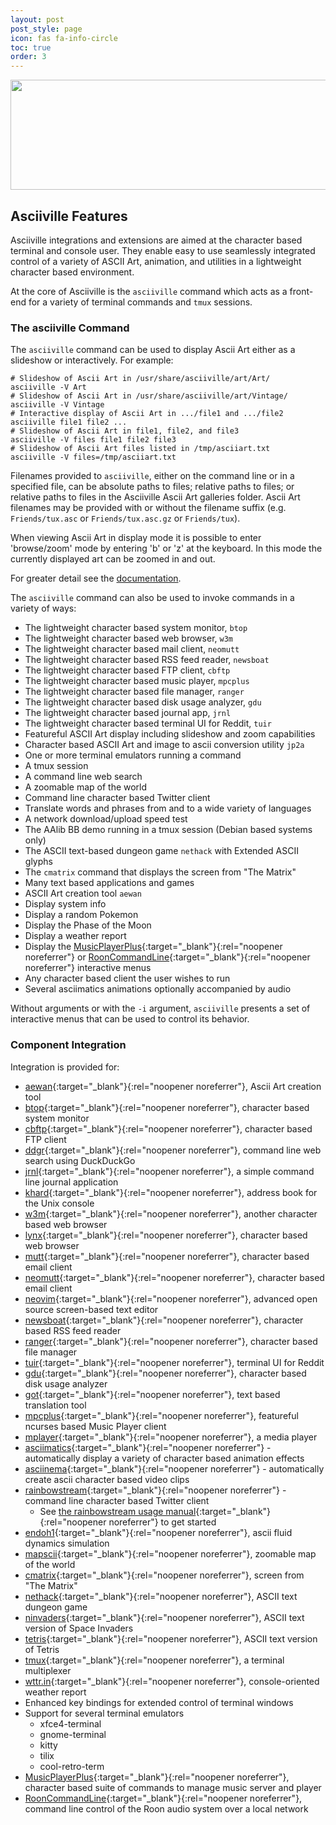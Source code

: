 ```yaml
---
layout: post
post_style: page
icon: fas fa-info-circle
toc: true
order: 3
---
```


<div align="center">
  <img src="https://raw.githubusercontent.com/wiki/doctorfree/Asciiville/pics/asciiville.png" style="width:1067px;height:176px;" alt="asciiville">
</div>

## Asciiville Features

Asciiville integrations and extensions are aimed at the character
based terminal and console user. They enable easy to use seamlessly
integrated control of a variety of ASCII Art, animation, and utilities
in a lightweight character based environment.

At the core of Asciiville is the `asciiville` command which acts as
a front-end for a variety of terminal commands and `tmux` sessions.

### The asciiville Command

The `asciiville` command can be used to display Ascii Art either
as a slideshow or interactively. For example:

```console
# Slideshow of Ascii Art in /usr/share/asciiville/art/Art/
asciiville -V Art
# Slideshow of Ascii Art in /usr/share/asciiville/art/Vintage/
asciiville -V Vintage
# Interactive display of Ascii Art in .../file1 and .../file2
asciiville file1 file2 ...
# Slideshow of Ascii Art in file1, file2, and file3
asciiville -V files file1 file2 file3
# Slideshow of Ascii Art files listed in /tmp/asciiart.txt
asciiville -V files=/tmp/asciiart.txt
```

Filenames provided to `asciiville`, either on the command line or in
a specified file, can be absolute paths to files; relative paths to files;
or relative paths to files in the Asciiville Ascii Art galleries folder.
Ascii Art filenames may be provided with or without the filename suffix
(e.g. `Friends/tux.asc` or `Friends/tux.asc.gz` or `Friends/tux`).

When viewing Ascii Art in display mode it is possible to enter 'browse/zoom'
mode by entering 'b' or 'z' at the keyboard. In this mode the currently
displayed art can be zoomed in and out.

For greater detail see the [documentation](https://asciiville.dev/documentation).

The `asciiville` command can also be used to invoke commands in a variety of ways:

- The lightweight character based system monitor, `btop`
- The lightweight character based web browser, `w3m`
- The lightweight character based mail client, `neomutt`
- The lightweight character based RSS feed reader, `newsboat`
- The lightweight character based FTP client, `cbftp`
- The lightweight character based music player, `mpcplus`
- The lightweight character based file manager, `ranger`
- The lightweight character based disk usage analyzer, `gdu`
- The lightweight character based journal app, `jrnl`
- The lightweight character based terminal UI for Reddit, `tuir`
- Featureful ASCII Art display including slideshow and zoom capabilities
- Character based ASCII Art and image to ascii conversion utility `jp2a`
- One or more terminal emulators running a command
- A tmux session
- A command line web search
- A zoomable map of the world
- Command line character based Twitter client
- Translate words and phrases from and to a wide variety of languages
- A network download/upload speed test
- The AAlib BB demo running in a tmux session (Debian based systems only)
- The ASCII text-based dungeon game `nethack` with Extended ASCII glyphs
- The `cmatrix` command that displays the screen from "The Matrix"
- Many text based applications and games
- ASCII Art creation tool `aewan`
- Display system info
- Display a random Pokemon
- Display the Phase of the Moon
- Display a weather report
- Display the [MusicPlayerPlus](https://musicplayerplus.dev){:target="_blank"}{:rel="noopener noreferrer"} or [RoonCommandLine](https://rooncommand.dev){:target="_blank"}{:rel="noopener noreferrer"} interactive menus
- Any character based client the user wishes to run
- Several asciimatics animations optionally accompanied by audio

Without arguments or with the `-i` argument, `asciiville` presents a set
of interactive menus that can be used to control its behavior.

### Component Integration

Integration is provided for:

- [aewan](https://github.com/doctorfree/asciiville-aewan#readme){:target="_blank"}{:rel="noopener noreferrer"}, Ascii Art creation tool
- [btop](https://github.com/doctorfree/btop#readme){:target="_blank"}{:rel="noopener noreferrer"}, character based system monitor
- [cbftp](https://github.com/doctorfree/cbftp#readme){:target="_blank"}{:rel="noopener noreferrer"}, character based FTP client
- [ddgr](https://github.com/jarun/ddgr#readme){:target="_blank"}{:rel="noopener noreferrer"}, command line web search using DuckDuckGo
- [jrnl](https://jrnl.sh/en/stable/){:target="_blank"}{:rel="noopener noreferrer"}, a simple command line journal application
- [khard](https://github.com/lucc/khard){:target="_blank"}{:rel="noopener noreferrer"}, address book for the Unix console
- [w3m](http://w3m.sourceforge.net/){:target="_blank"}{:rel="noopener noreferrer"}, another character based web browser
- [lynx](https://lynx.invisible-island.net/){:target="_blank"}{:rel="noopener noreferrer"}, character based web browser
- [mutt](http://www.mutt.org/){:target="_blank"}{:rel="noopener noreferrer"}, character based email client
- [neomutt](http://neomutt.org/){:target="_blank"}{:rel="noopener noreferrer"}, character based email client
- [neovim](https://neovim.io/){:target="_blank"}{:rel="noopener noreferrer"}, advanced open source screen-based text editor
- [newsboat](https://github.com/newsboat/newsboat){:target="_blank"}{:rel="noopener noreferrer"}, character based RSS feed reader
- [ranger](https://ranger.github.io/){:target="_blank"}{:rel="noopener noreferrer"}, character based file manager
- [tuir](https://gitlab.com/ajak/tuir/){:target="_blank"}{:rel="noopener noreferrer"}, terminal UI for Reddit
- [gdu](https://github.com/dundee/gdu#readme){:target="_blank"}{:rel="noopener noreferrer"}, character based disk usage analyzer
- [got](https://github.com/fedeztk/got){:target="_blank"}{:rel="noopener noreferrer"}, text based translation tool
- [mpcplus](https://musicplayerplus.dev/posts/Introduction){:target="_blank"}{:rel="noopener noreferrer"}, featureful ncurses based Music Player client
- [mplayer](http://mplayerhq.hu/design7/info.html){:target="_blank"}{:rel="noopener noreferrer"}, a media player
- [asciimatics](https://github.com/peterbrittain/asciimatics){:target="_blank"}{:rel="noopener noreferrer"} - automatically display a variety of character based animation effects
- [asciinema](https://asciinema.org/){:target="_blank"}{:rel="noopener noreferrer"} - automatically create ascii character based video clips
- [rainbowstream](https://github.com/orakaro/rainbowstream){:target="_blank"}{:rel="noopener noreferrer"} - command line character based Twitter client
  - See [the rainbowstream usage manual](https://rainbowstream.readthedocs.io/en/latest/#usage){:target="_blank"}{:rel="noopener noreferrer"} to get started
- [endoh1](https://github.com/mame/winner/tree/main/2012/endoh1){:target="_blank"}{:rel="noopener noreferrer"}, ascii fluid dynamics simulation
- [mapscii](https://github.com/rastapasta/mapscii#readme){:target="_blank"}{:rel="noopener noreferrer"}, zoomable map of the world
- [cmatrix](https://github.com/abishekvashok/cmatrix){:target="_blank"}{:rel="noopener noreferrer"}, screen from "The Matrix"
- [nethack](https://en.wikipedia.org/wiki/NetHack){:target="_blank"}{:rel="noopener noreferrer"}, ASCII text dungeon game
- [ninvaders](https://en.wikipedia.org/wiki/Space_Invaders){:target="_blank"}{:rel="noopener noreferrer"}, ASCII text version of Space Invaders
- [tetris](https://en.wikipedia.org/wiki/Tetris){:target="_blank"}{:rel="noopener noreferrer"}, ASCII text version of Tetris
- [tmux](https://github.com/tmux/tmux/wiki){:target="_blank"}{:rel="noopener noreferrer"}, a terminal multiplexer
- [wttr.in](https://github.com/chubin/wttr.in){:target="_blank"}{:rel="noopener noreferrer"}, console-oriented weather report
- Enhanced key bindings for extended control of terminal windows
- Support for several terminal emulators
  - xfce4-terminal
  - gnome-terminal
  - kitty
  - tilix
  - cool-retro-term
- [MusicPlayerPlus](https://musicplayerplus.dev){:target="_blank"}{:rel="noopener noreferrer"}, character based suite of commands to manage music server and player
- [RoonCommandLine](https://rooncommand.dev){:target="_blank"}{:rel="noopener noreferrer"}, command line control of the Roon audio system over a local network
